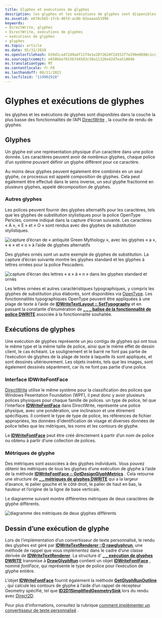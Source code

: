 ```yaml
---
title: Glyphes et exécutions de glyphes
description: les glyphes et les exécutions de glyphes sont disponibles dans la couche la plus basse des fonctionnalités de l’API DirectWrite, la couche de rendu de glyphes.
ms.assetid: e670cb65-1fcb-46fd-ac0b-02eaaaa51996
keywords:
- DirectWrite, glyphes
- DirectWrite, exécutions de glyphes
- exécutions de glyphes
- glyphes
ms.topic: article
ms.date: 05/31/2018
ms.openlocfilehash: b39d1ca47249adf11f4e1e2072620f24553f7e299e0690c1cc147c4f74a4939f
ms.sourcegitcommit: e858bbe701567d4583c50a11326e42d7ea51804b
ms.translationtype: MT
ms.contentlocale: fr-FR
ms.lasthandoff: 08/11/2021
ms.locfileid: "119902918"
---
```

# <a name="glyphs-and-glyph-runs"></a>Glyphes et exécutions de glyphes

les glyphes et les exécutions de glyphes sont disponibles dans la couche la plus basse des fonctionnalités de l’API [DirectWrite](direct-write-portal.md) , la couche de rendu de glyphes.

## <a name="glyphs"></a>Glyphes

Un glyphe est une représentation physique d’un caractère dans une police donnée. Les caractères peuvent avoir de nombreux glyphes, chaque police d’un système pouvant définir un glyphe différent pour ce caractère.

Au moins deux glyphes peuvent également être combinés en un seul glyphe, ce processus est appelé composition de glyphes. Cela peut également être effectué dans le sens inverse, un seul glyphe fractionné en plusieurs glyphes, appelé décomposition de glyphes.

### <a name="alternate-glyphs"></a>Autres glyphes

Les polices peuvent fournir des glyphes alternatifs pour les caractères, tels que les glyphes de substitution stylistiques pour la police OpenType Pericles, comme indiqué dans la capture d’écran suivante. Les caractères « A », « E » et « O » sont rendus avec des glyphes de substitution stylistiques.

![capture d’écran de « antiquité Green Mythology », avec les glyphes « a », « e » et « o » à l’aide de glyphes alternatifs](images/opentypealternateglyphs.png)

Des glyphes ornés sont un autre exemple de glyphes de substitution. La capture d’écran suivante montre les glyphes standard et les glyphes à lettres ornées pour la police Pescadero.

![capture d’écran des lettres « a » à « n » dans les glyphes standard et ornés](images/opentypeswashstandard.png)

Les lettres ornées et autres caractéristiques typographiques, y compris les glyphes de substitution plus élaborés, sont disponibles via [OpenType](../intl/opentype-font-format.md). Les fonctionnalités typographiques OpenType peuvent être appliquées à une plage de texte à l’aide de [**IDWriteTextLayout :: SetTypography**](/windows/win32/api/dwrite/nf-dwrite-idwritetextlayout-settypography) et en passant la constante d’énumération de [**\_ \_ \_ balise de la fonctionnalité de police DWRITE**](/windows/win32/api/dwrite/ne-dwrite-dwrite_font_feature_tag) associée à la fonctionnalité souhaitée.

## <a name="glyph-runs"></a>Exécutions de glyphes

Une exécution de glyphes représente un jeu contigu de glyphes qui ont tous le même type et la même taille de police, ainsi que le même effet de dessin client, le cas échéant. Le soulignement et le barré ne font pas partie de l’exécution de glyphes de la plage de texte à laquelle ils sont appliqués, et sont dessinés ultérieurement. Les objets insérés, tels que les images, sont également dessinés séparément, car ils ne font pas partie d’une police.

### <a name="the-idwritefontface-interface"></a>Interface IDWriteFontFace

[DirectWrite](direct-write-portal.md) utilise le même système pour la classification des polices que Windows Pesentation Foundation (WPF), il peut donc y avoir plusieurs polices physiques pour chaque famille de polices. un type de police, tel que l’interface [**IDWriteFontFace**](/windows/win32/api/dwrite/nn-dwrite-idwritefontface) dans DirectWrite, représente une police physique, avec une pondération, une inclinaison et une étirement spécifiques. Il contient le type de type de police, les références de fichier appropriées, les données d’identification de visage et diverses données de police telles que les métriques, les noms et les contours de glyphe.

Le [**IDWriteFontFace**](/windows/win32/api/dwrite/nn-dwrite-idwritefontface) peut être créé directement à partir d’un nom de police ou obtenu à partir d’une collection de polices.

### <a name="glyph-metrics"></a>Métriques de glyphe

Des métriques sont associées à des glyphes individuels. Vous pouvez obtenir les métriques de tous les glyphes d’une exécution de glyphe à l’aide de la méthode [**IDWriteFontFace :: GetDesignGlyphMetrics**](/windows/win32/api/dwrite/nf-dwrite-idwritefontface-getdesignglyphmetrics) . Cela retourne une structure de [**\_ \_ métriques de glyphes DWRITE**](/windows/win32/api/dwrite/ns-dwrite-dwrite_glyph_metrics) qui a la largeur d’avance, le palier gauche et le côté droit, le palier de haut en bas, la hauteur et l’origine de la ligne de base verticale.

Le diagramme suivant montre différentes métriques de deux caractères de glyphe différents.

![diagramme des métriques de deux glyphes différents](images/twoglyphs.png)

## <a name="drawing-a-glyph-run"></a>Dessin d’une exécution de glyphe

Lors de l’implémentation d’un convertisseur de texte personnalisé, le rendu des glyphes est géré par [**IDWriteTextRenderer ::D rawglyphrun**](/windows/win32/api/dwrite/nf-dwrite-idwritetextrenderer-drawglyphrun), une méthode de rappel que vous implémentez dans le cadre d’une classe dérivée de [**IDWriteTextRenderer**](/windows/win32/api/dwrite/nn-dwrite-idwritetextrenderer). La structure d' [**\_ \_ exécution de glyphes DWRITE**](/windows/win32/api/dwrite/ns-dwrite-dwrite_glyph_run) transmise à [**DrawGlyphRun**](/windows/win32/api/dwrite/nf-dwrite-idwritebitmaprendertarget-drawglyphrun) contient un objet [**IDWriteFontFace**](/windows/win32/api/dwrite/nn-dwrite-idwritefontface) , nommé *fontFace*, qui représente le type de police pour l’exécution de glyphe entière.

L’objet [**IDWriteFontFace**](/windows/win32/api/dwrite/nn-dwrite-idwritefontface) fournit également la méthode [**GetGlyphRunOutline**](/windows/win32/api/dwrite/nf-dwrite-idwritefontface-getglyphrunoutline) , qui calcule les contours de glyphe à l’aide d’un rappel de récepteur Geometry spécifié, tel que [**ID2D1SimplifiedGeometrySink**](/windows/win32/api/d2d1/nn-d2d1-id2d1simplifiedgeometrysink) lors du rendu avec [Direct2D](../direct2d/direct2d-portal.md).

Pour plus d’informations, consultez la rubrique [comment implémenter un convertisseur de texte personnalisé](how-to-implement-a-custom-text-renderer.md) .

 

 